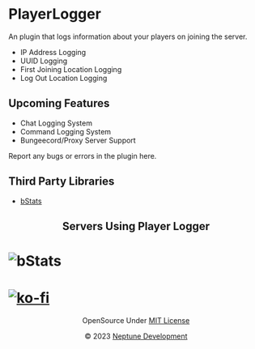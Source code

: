 # PlayerLogger
An plugin that logs information about your players on joining the server.

* IP Address Logging
* UUID Logging
* First Joining Location Logging
* Log Out Location Logging

## Upcoming Features
* Chat Logging System
* Command Logging System
* Bungeecord/Proxy Server Support


Report any bugs or errors in the plugin here.

## Third Party Libraries
* [bStats](https://bstats.org)

<h2 align="center">Servers Using Player Logger</h2>

# ![bStats](https://bstats.org/signatures/bukkit/Player%20Logger.svg)
# [![ko-fi](https://ko-fi.com/img/githubbutton_sm.svg)](https://ko-fi.com/V7V3E5ZSM)

<p align=center>OpenSource Under <a href="https://github.com/COMP-HACK/PlayerLogger/blob/main/LICENSE.md"> MIT License</a> </p>
<p align=center>© 2023 <a href="https://discord.neptunedevelopment.ml/">Neptune Development</a></p>


